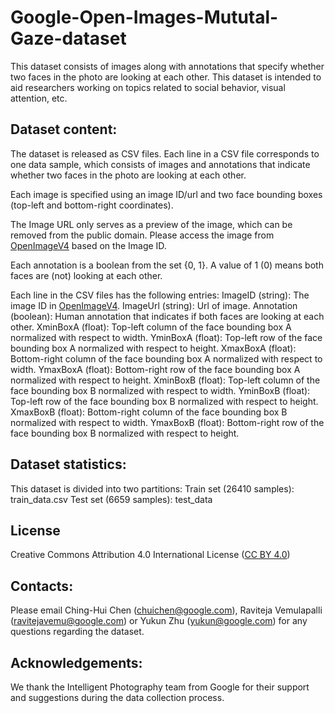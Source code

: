 # Google-Open-Images-Mututal-Gaze-dataset
This dataset consists of images along with annotations that specify whether two faces in the photo are looking at each other. This dataset is intended to aid researchers working on topics related to social behavior, visual attention, etc.

## Dataset content:
The dataset is released as CSV files. Each line in a CSV file corresponds to one data sample, which consists of images and annotations that indicate whether two faces in the photo are looking at each other.

Each image is specified using an image ID/url and two face bounding boxes (top-left and bottom-right coordinates).

The Image URL only serves as a preview of the image, which can be removed from the public domain. Please access the image from [OpenImageV4](https://storage.googleapis.com/openimages/web/download_v4.html) based on the Image ID.

Each annotation is a boolean from the set {0, 1}. A value of 1 (0) means both faces are (not) looking at each other. 

Each line in the CSV files has the following entries:
ImageID (string): The image ID in [OpenImageV4](https://storage.googleapis.com/openimages/web/download_v4.html).
ImageUrl (string): Url of image.
Annotation (boolean): Human annotation that indicates if both faces are looking at each other.
XminBoxA (float): Top-left column of the face bounding box A normalized with respect to width.
YminBoxA (float): Top-left row of the face bounding box A normalized with respect to height.
XmaxBoxA (float): Bottom-right column of the face bounding box A normalized with respect to width. 
YmaxBoxA (float): Bottom-right row of the face bounding box A normalized with respect to height.
XminBoxB (float): Top-left column of the face bounding box B normalized with respect to width.
YminBoxB (float): Top-left row of the face bounding box B normalized with respect to height.
XmaxBoxB (float): Bottom-right column of the face bounding box B normalized with respect to width. 
YmaxBoxB (float): Bottom-right row of the face bounding box B normalized with respect to height.

## Dataset statistics:
This dataset is divided into two partitions:
Train set (26410 samples):  train_data.csv 
Test set (6659 samples):  test_data

## License
Creative Commons Attribution 4.0 International License ([CC BY 4.0](https://creativecommons.org/licenses/by/4.0/))

## Contacts:
Please email Ching-Hui Chen ([chuichen@google.com](mailto:chuichen@google.com)), Raviteja Vemulapalli ([ravitejavemu@google.com](mailto:ravitejavemu@google.com)) or Yukun Zhu ([yukun@google.com](mailto:yukun@google.com)) for any questions regarding the dataset.

## Acknowledgements:
We thank the Intelligent Photography team from Google for their support and suggestions during the data collection process.
